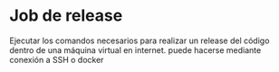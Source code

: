 # Job de release

Ejecutar los comandos necesarios para realizar un release del código dentro de una máquina virtual en internet. puede hacerse mediante conexión a SSH o docker
